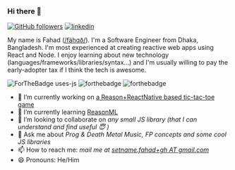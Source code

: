 ### Hi there 👋

[![GitHub followers](https://img.shields.io/github/followers/fa7ad?label=Follow%20me&logo=github&style=for-the-badge)](https://github.com/fa7ad) [![linkedin](https://img.shields.io/badge/connect-blue?style=for-the-badge&logo=linkedin)](https://linkedin.com/in/fa7ad)

My name is Fahad ([/fähɑð/](http://ipa-reader.xyz/?text=f%C3%A4h%C9%91%C3%B0&voice=Kimberly)). I'm a Software Engineer from Dhaka, Bangladesh. I'm most experienced at creating reactive web apps using React and Node. I enjoy learning about new technology (languages/frameworks/libraries/syntax...) and I'm usually willing to pay the early-adopter tax if I think the tech is awesome.

![ForTheBadge uses-js](http://ForTheBadge.com/images/badges/uses-js.svg) ![forthebadge](https://forthebadge.com/images/badges/uses-badges.svg) ![forthebadge](https://forthebadge.com/images/badges/makes-people-smile.svg)

- 🔭 I’m currently working on [a Reason+ReactNative based tic-tac-toe game](https://github.com/fa7ad/katakati)
- 🌱 I’m currently learning [ReasonML](http://reasonml.github.io/)
- 👯 I’m looking to collaborate on *any small JS library (that I can understand and find useful 😇 )*
- 💬 Ask me about *Prog & Death Metal Music, FP concepts and some cool JS libraries*
- 📫 How to reach me: *mail me at [setname.fahad+gh AT gmail.com](mailto:setname.fahad+gh@gmail.com)*
- 😄 Pronouns: He/Him
